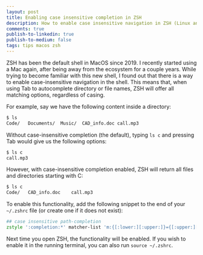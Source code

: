 ```yaml
---
layout: post
title: Enabling case insensitive completion in ZSH
description: How to enable case insensitive navigation in ZSH (Linux and MacOS)
comments: true
publish-to-linkedin: true
publish-to-medium: false
tags: tips macos zsh
---
```


ZSH has been the default shell in MacOS since 2019. I recently started using a Mac again, after being away from the ecosystem for a couple years. While trying to become familiar with this new shell, I found out that there is a way to enable case-insensitive navigation in the shell. This means that, when using Tab to autocomplete directory or file names, ZSH will offer all matching options, regardless of casing.

For example, say we have the following content inside a directory:
```bash
$ ls
Code/	Documents/	Music/  CAD_info.doc call.mp3
```

Without case-insensitive completion (the default), typing `ls c` and pressing Tab would give us the following options:
```bash
$ ls c
call.mp3
```

However, with case-insensitive completion enabled, ZSH will return all files and directories starting with C:
```bash
$ ls c
Code/   CAD_info.doc    call.mp3
```

To enable this functionality, add the following snippet to the end of your `~/.zshrc` file (or create one if it does not exist):
``` zsh
## case insensitive path-completion
zstyle ':completion:*' matcher-list 'm:{[:lower:][:upper:]}={[:upper:][:lower:]}' 'm:{[:lower:][:upper:]}={[:upper:][:lower:]} l:|=* r:|=*' 'm:{[:lower:][:upper:]}={[:upper:][:lower:]} l:|=* r:|=*' 'm:{[:lower:][:upper:]}={[:upper:][:lower:]} l:|=* r:|=*'
```

Next time you open ZSH, the functionality will be enabled. If you wish to enable it in the running terminal, you can also run `source ~/.zshrc`.
